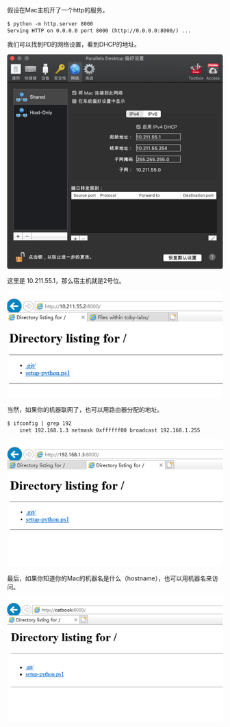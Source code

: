 假设在Mac主机开了一个http的服务。

<!-- more -->

```
$ python -m http.server 8000
Serving HTTP on 0.0.0.0 port 8000 (http://0.0.0.0:8000/) ...
```

我们可以找到PD的网络设置，看到DHCP的地址。

![image-20200314154520597](images/image-20200314154520597.png)

这里是 10.211.55.1，那么宿主机就是2号位。

![image-20200314154808932](images/image-20200314154808932.png)

当然，如果你的机器联网了，也可以用路由器分配的地址。

```
$ ifconfig | grep 192
	inet 192.168.1.3 netmask 0xffffff00 broadcast 192.168.1.255
```

![image-20200314154939087](images/image-20200314154939087.png)

最后，如果你知道你的Mac的机器名是什么（hostname），也可以用机器名来访问。

![image-20200314155350759](images/image-20200314155350759.png)
